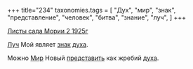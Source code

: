 +++
title="234"
taxonomies.tags = [
 "Дух",
 "мир",
 "знак",
 "представление",
 "человек",
 "битва",
 "знание",
 "луч",
]
+++

[Листы сада Мории 2 1925г](/agni/1925)

[Луч](/tags/луч) Мой являет [знак](/tags/знак) [духа](/tags/битва).   

Можно [Мир](/tags/мир) Новый [представить](/tags/представление) как жребий [духа](/tags/человек).   

